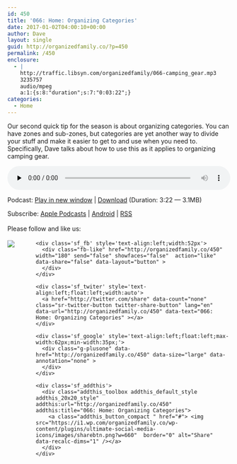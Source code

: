 ```yaml
---
id: 450
title: '066: Home: Organizing Categories'
date: 2017-01-02T04:00:10+00:00
author: Dave
layout: single
guid: http://organizedfamily.co/?p=450
permalink: /450
enclosure:
  - |
    http://traffic.libsyn.com/organizedfamily/066-camping_gear.mp3
    3235757
    audio/mpeg
    a:1:{s:8:"duration";s:7:"0:03:22";}
categories:
  - Home
---
```

Our second quick tip for the season is about organizing categories. You can have zones and sub-zones, but categories are yet another way to divide your stuff and make it easier to get to and use when you need to. Specifically, Dave talks about how to use this as it applies to organizing camping gear.

<div class="powerpress_player" id="powerpress_player_5387">
  <audio class="wp-audio-shortcode" id="audio-450-67" preload="none" style="width: 100%;" controls="controls"><source type="audio/mpeg" src="http://traffic.libsyn.com/organizedfamily/066-camping_gear.mp3?_=67" /><a href="http://traffic.libsyn.com/organizedfamily/066-camping_gear.mp3">http://traffic.libsyn.com/organizedfamily/066-camping_gear.mp3</a></audio>
</div>

<p class="powerpress_links powerpress_links_mp3">
  Podcast: <a href="http://traffic.libsyn.com/organizedfamily/066-camping_gear.mp3" class="powerpress_link_pinw" target="_blank" title="Play in new window" onclick="return powerpress_pinw('http://organizedfamily.co/?powerpress_pinw=450-podcast');" rel="nofollow">Play in new window</a> | <a href="http://traffic.libsyn.com/organizedfamily/066-camping_gear.mp3" class="powerpress_link_d" title="Download" rel="nofollow" download="066-camping_gear.mp3">Download</a> (Duration: 3:22 &#8212; 3.1MB)
</p>

<p class="powerpress_links powerpress_subscribe_links">
  Subscribe: <a href="https://itunes.apple.com/us/podcast/organized-family/id1047979605?mt=2&ls=1#episodeGuid=http%3A%2F%2Forganizedfamily.co%2F%3Fp%3D450" class="powerpress_link_subscribe powerpress_link_subscribe_itunes" title="Subscribe on Apple Podcasts" rel="nofollow">Apple Podcasts</a> | <a href="http://subscribeonandroid.com/organizedfamily.co/feed/podcast" class="powerpress_link_subscribe powerpress_link_subscribe_android" title="Subscribe on Android" rel="nofollow">Android</a> | <a href="http://organizedfamily.co/feed/podcast" class="powerpress_link_subscribe powerpress_link_subscribe_rss" title="Subscribe via RSS" rel="nofollow">RSS</a>
</p>

<div class='sfsi_Sicons' style='width: 100%; display: inline-block; vertical-align: middle; text-align:left'>
  <div style='margin:0px 8px 0px 0px; line-height: 24px'>
    <span>Please follow and like us:</span>
  </div>
  
  <div class='sfsi_socialwpr'>
    <div class='sf_subscrbe' style='text-align:left;float:left;width:64px'>
      <a href="http://www.specificfeeds.com/widget/emailsubscribe/MTc5ODgx/OA==/" target="_blank"><img src="https://i2.wp.com/organizedfamily.co/wp-content/plugins/ultimate-social-media-icons/images/follow_subscribe.png?w=660" data-recalc-dims="1" /></a>
    </div>
    
    <div class='sf_fb' style='text-align:left;width:52px'>
      <div class="fb-like" href="http://organizedfamily.co/450" width="180" send="false" showfaces="false"  action="like" data-share="false" data-layout="button" >
      </div>
    </div>
    
    <div class='sf_twiter' style='text-align:left;float:left;width:auto'>
      <a href="http://twitter.com/share" data-count="none" class="sr-twitter-button twitter-share-button" lang="en" data-url="http://organizedfamily.co/450" data-text="066: Home: Organizing Categories" ></a>
    </div>
    
    <div class='sf_google' style='text-align:left;float:left;max-width:62px;min-width:35px;'>
      <div class="g-plusone" data-href="http://organizedfamily.co/450" data-size="large" data-annotation="none" >
      </div>
    </div>
    
    <div class='sf_addthis'>
      <div class="addthis_toolbox addthis_default_style addthis_20x20_style" addthis:url="http://organizedfamily.co/450" addthis:title="066: Home: Organizing Categories">
        <a class="addthis_button_compact " href="#"> <img src="https://i1.wp.com/organizedfamily.co/wp-content/plugins/ultimate-social-media-icons/images/sharebtn.png?w=660"  border="0" alt="Share" data-recalc-dims="1" /></a>
      </div>
    </div>
  </div>
</div>